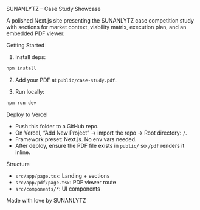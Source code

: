 SUNANLYTZ – Case Study Showcase

A polished Next.js site presenting the SUNANLYTZ case competition study with sections for market context, viability matrix, execution plan, and an embedded PDF viewer.

Getting Started

1. Install deps:

```bash
npm install
```

2. Add your PDF at `public/case-study.pdf`.

3. Run locally:

```bash
npm run dev
```

Deploy to Vercel

- Push this folder to a GitHub repo.
- On Vercel, “Add New Project” → import the repo → Root directory: `/`.
- Framework preset: Next.js. No env vars needed.
- After deploy, ensure the PDF file exists in `public/` so `/pdf` renders it inline.

Structure

- `src/app/page.tsx`: Landing + sections
- `src/app/pdf/page.tsx`: PDF viewer route
- `src/components/*`: UI components

Made with love by SUNANLYTZ



